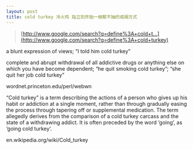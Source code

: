 ```yaml
---
layout: post
title: cold turkey 冷火鸡 指立刻开始一根都不抽的戒烟方式
---
```


>[http://www.google.com/search?q=define%3A+cold+t...](http://www.google.com/search?q=define%3A+cold+turkey)

  a blunt expression of views; “I told him cold turkey”

  complete and abrupt withdrawal of all addictive drugs or anything else on which you have become dependent; “he quit smoking cold turkey”; “she quit her job cold turkey”

  wordnet.princeton.edu/perl/webwn

  

  

“Cold turkey” is a term describing the actions of a person who gives up his habit or addiction at a single moment, rather than through gradually easing the process through tapering off or supplemental medication. The term allegedly derives from the comparison of a cold turkey carcass and the state of a withdrawing addict. It is often preceded by the word ‘going’, as ‘going cold turkey’.

  en.wikipedia.org/wiki/Cold_turkey
